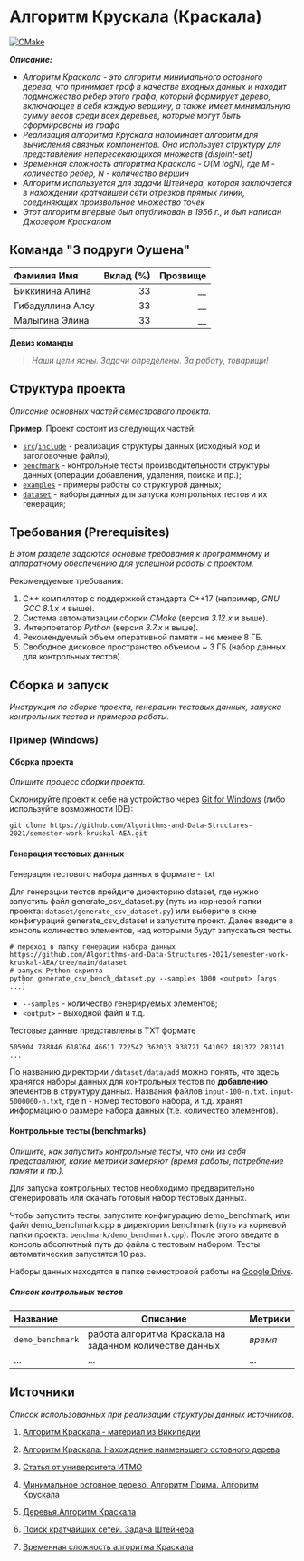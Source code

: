 # Алгоритм Крускала (Краскала)

[![CMake](https://github.com/Algorithms-and-Data-Structures-2021/semester-work-kruskal-AEA/actions/workflows/cmake.yml/badge.svg)](https://github.com/Algorithms-and-Data-Structures-2021/semester-work-kruskal-AEA/actions/workflows/cmake.yml)


**_Описание:_**

- _Алгоритм Краскала - это алгоритм минимального остовного дерева, что принимает граф в качестве входных данных и находит подмножество ребер этого графа, который формирует дерево, включающее в себя каждую вершину, а также имеет минимальную сумму весов среди всех деревьев, которые могут быть сформированы из графа_
- _Реализация алгоритма Крускала напоминает алгоритм для вычисления связных компонентов. Она использует структуру для представления непересекающихся множеств (disjoint-set)_
- _Временная сложность алгоритма Краскала - O(M logN), где M - количество ребер, N - количество вершин_
- _Алгоритм используется для задачи Штейнера, которая заключается в нахождении кратчайшей сети отрезков прямых линий, соединяющих произвольное множество точек_
- _Этот алгоритм впервые был опубликован в 1956 г., и был написан Джозефом Краскалом_

## Команда "3 подруги Оушена"

| Фамилия Имя        | Вклад (%) | Прозвище              |
| :---               |   ---:    |  ---:                 |
| Биккинина Алина    | 33        |  __               |
| Гибадуллина Алсу   | 33        |  __ |
| Малыгина Элина     | 33        |  __         |

**Девиз команды**
> _Наши цели ясны. Задачи определены. За работу, товарищи!_

## Структура проекта

_Описание основных частей семестрового проекта._

**Пример**. Проект состоит из следующих частей:

- [`src`](src)/[`include`](include) - реализация структуры данных (исходный код и заголовочные файлы);
- [`benchmark`](benchmark) - контрольные тесты производительности структуры данных (операции добавления, удаления,
  поиска и пр.);
- [`examples`](examples) - примеры работы со структурой данных;
- [`dataset`](dataset) - наборы данных для запуска контрольных тестов и их генерация;

## Требования (Prerequisites)

_В этом разделе задаются основые требования к программному и аппаратному обеспечению для успешной работы с проектом._

Рекомендуемые требования:

1. С++ компилятор c поддержкой стандарта C++17 (например, _GNU GCC 8.1.x_ и выше).
2. Система автоматизации сборки _CMake_ (версия _3.12.x_ и выше).
3. Интерпретатор _Python_ (версия _3.7.x_ и выше).
4. Рекомендуемый объем оперативной памяти - не менее 8 ГБ.
5. Свободное дисковое пространство объемом ~ 3 ГБ (набор данных для контрольных тестов).

## Сборка и запуск

_Инструкция по сборке проекта, генерации тестовых данных, запуска контрольных тестов и примеров работы._

### Пример (Windows)

#### Сборка проекта

_Опишите процесс сборки проекта._

Склонируйте проект к себе на устройство через [Git for Windows](https://gitforwindows.org/) (либо используйте
возможности IDE):

```shell
git clone https://github.com/Algorithms-and-Data-Structures-2021/semester-work-kruskal-AEA.git
```

#### Генерация тестовых данных

Генерация тестового набора данных в формате - .txt

Для генерации тестов прейдите директорию dataset, где нужно запустить файл generate_csv_dataset.py (путь из корневой папки проекта: `dataset/generate_csv_dataset.py`) или выберите в окне конфигураций generate_csv_dataset и запустите проект. Далее введите в консоль количество элементов, над которыми будут запускаться тесты.

```shell
# переход в папку генерации набора данных
https://github.com/Algorithms-and-Data-Structures-2021/semester-work-kruskal-AEA/tree/main/dataset
# запуск Python-скрипта
python generate_csv_bench_dataset.py --samples 1000 <output> [args ...]
```

- `--samples` - количество генерируемых элементов;
- `<output>` - выходной файл и т.д.

Тестовые данные представлены в TXT формате

```
505904 788846 618764 46611 722542 362033 938721 541092 481322 283141 ...
```
По названию директории `/dataset/data/add` можно понять, что здесь хранятся наборы данных для контрольных тестов по
**добавлению** элементов в структуру данных. Названия файлов `input-100-n.txt`. `input-5000000-n.txt`, где n - номер тестового набора, и т.д. хранят информацию о размере набора данных (т.е. количество элементов).

#### Контрольные тесты (benchmarks)

_Опишите, как запустить контрольные тесты, что они из себя представляют, какие метрики замеряют (время работы,
потребление памяти и пр.)._

Для запуска контрольных тестов необходимо предварительно сгенерировать или скачать готовый набор тестовых данных.

Чтобы запустить тесты, запустите конфигурацию demo_benchmark, или файл demo_benchmark.cpp в директории benchmark (путь из корневой папки проекта: `benchmark/demo_benchmark.cpp`). После этого введите в консоль абсолютный путь до файла с тестовым набором. Тесты автоматическип запустятся 10 раз.

Наборы данных находятся в папке семестровой работы на [Google Drive](https://drive.google.com/drive/folders/1xAv1MqEiM8fT4WJwZF7uZA7uUshR9FiV).

##### Список контрольных тестов

| Название                  | Описание                                | Метрики         |
| :---                      | ---                                     | :---            |
| `demo_benchmark` | работа алгоритма Краскала на заданном количестве данных  | _время_         |
| ...                       | ...                                     | ...             |


## Источники

_Список использованных при реализации структуры данных источников._

1. [Алгоритм Краскала - материал из Википедии](https://ru.wikipedia.org/wiki/%D0%90%D0%BB%D0%B3%D0%BE%D1%80%D0%B8%D1%82%D0%BC_%D0%9A%D1%80%D0%B0%D1%81%D0%BA%D0%B0%D0%BB%D0%B0)

2. [Алгоритм Краскала: Нахождение наименьшего остовного дерева](http://urban-sanjoo.narod.ru/kruskal.html)

3. [Статья от университета ИТМО](https://neerc.ifmo.ru/wiki/index.php?title=%D0%90%D0%BB%D0%B3%D0%BE%D1%80%D0%B8%D1%82%D0%BC_%D0%9A%D1%80%D0%B0%D1%81%D0%BA%D0%B0%D0%BB%D0%B0)

4. [Минимальное остовное дерево. Алгоритм Прима. Алгоритм Крускала](https://brestprog.by/topics/mst/)

5. [Деревья.Алгоритм Краскала](https://ppt-online.org/711756)

6. [Поиск кратчайших сетей. Задача Штейнера](http://www.ega-math.narod.ru/Nquant/Network.htm)

7. [Временная сложность алгоритма Краскала](https://www.youtube.com/watch?v=9aWv0xY7arA)
